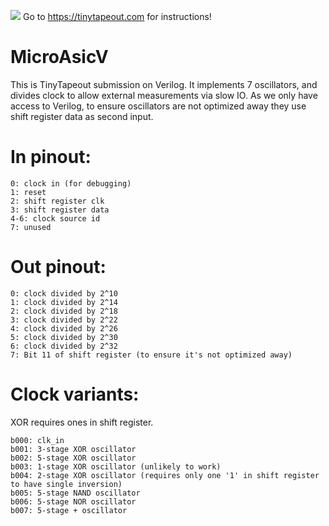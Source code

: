![](../../workflows/wokwi/badge.svg)
Go to https://tinytapeout.com for instructions! 

# MicroAsicV

This is TinyTapeout submission on Verilog. It implements 7 oscillators, and divides clock to allow external measurements via slow IO. 
As we only have access to Verilog, to ensure oscillators are not optimized away they use shift register data as second input. 

# In pinout: 
```
0: clock in (for debugging)
1: reset
2: shift register clk
3: shift register data
4-6: clock source id
7: unused
```

# Out pinout: 
```
0: clock divided by 2^10
1: clock divided by 2^14
2: clock divided by 2^18
3: clock divided by 2^22
4: clock divided by 2^26
5: clock divided by 2^30
6: clock divided by 2^32
7: Bit 11 of shift register (to ensure it's not optimized away)
```

# Clock variants:
XOR requires ones in shift register. 

```
b000: clk_in
b001: 3-stage XOR oscillator
b002: 5-stage XOR oscillator
b003: 1-stage XOR oscillator (unlikely to work)
b004: 2-stage XOR oscillator (requires only one '1' in shift register to have single inversion)
b005: 5-stage NAND oscillator
b006: 5-stage NOR oscillator
b007: 5-stage + oscillator
```


